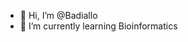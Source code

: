 - 👋 Hi, I’m @Badiallo
- 🌱 I’m currently learning Bioinformatics
  

<!---
Badiallo29/Badiallo29 is a ✨ special ✨ repository because its `README.md` (this file) appears on your GitHub profile.
You can click the Preview link to take a look at your changes.
--->
